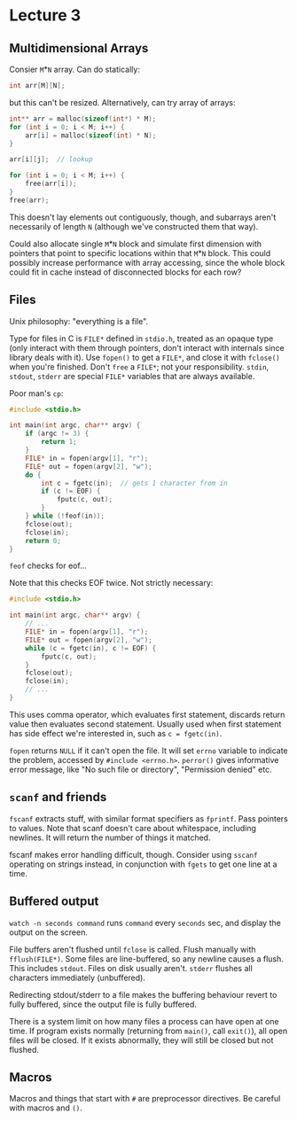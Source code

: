 # Lecture 3

## Multidimensional Arrays

Consier `M`*`N` array.
Can do statically:
```c
int arr[M][N];
```
but this can't be resized. Alternatively, can try array of arrays:
```c
int** arr = malloc(sizeof(int*) * M);
for (int i = 0; i < M; i++) {
    arr[i] = malloc(sizeof(int) * N);
}

arr[i][j];  // lookup

for (int i = 0; i < M; i++) {
    free(arr[i]);
}
free(arr);
```
This doesn't lay elements out contiguously, though, and subarrays aren't necessarily of length `N` (although we've constructed them that way).

Could also allocate single `M`\*`N` block and simulate first dimension with pointers that point to specific locations within that `M`\*`N` block. This could possibly increase performance with array accessing, since the whole block could fit in cache instead of disconnected blocks for each row?

## Files

Unix philosophy: "everything is a file".

Type for files in C is `FILE*` defined in `stdio.h`, treated as an opaque type (only interact with them through pointers, don't interact with internals since library deals with it).
Use `fopen()` to get a `FILE*`, and close it with `fclose()` when you're finished. Don't `free` a `FILE*`; not your responsibility.
`stdin`, `stdout`, `stderr` are special `FILE*` variables that are always available.

Poor man's `cp`:
```c
#include <stdio.h>

int main(int argc, char** argv) {
    if (argc != 3) {
        return 1;
    }
    FILE* in = fopen(argv[1], "r");
    FILE* out = fopen(argv[2], "w");
    do {
        int c = fgetc(in);  // gets 1 character from in
        if (c != EOF) {
            fputc(c, out);
        }
    } while (!feof(in));
    fclose(out);
    fclose(in);
    return 0;
}
```
`feof` checks for eof...

Note that this checks EOF twice. Not strictly necessary:
```c
#include <stdio.h>

int main(int argc, char** argv) {
    // ...
    FILE* in = fopen(argv[1], "r");
    FILE* out = fopen(argv[2], "w");
    while (c = fgetc(in), c != EOF) {
        fputc(c, out);
    }
    fclose(out);
    fclose(in);
    // ...
}
```
This uses comma operator, which evaluates first statement, discards return value then evaluates second statement.
Usually used when first statement has side effect we're interested in, such as `c = fgetc(in)`.

`fopen` returns `NULL` if it can't open the file. It will set `errno` variable to indicate the problem, accessed by `#include <errno.h>`. `perror()` gives informative error message, like "No such file or directory", "Permission denied" etc.

## `scanf` and friends

`fscanf` extracts stuff, with similar format specifiers as `fprintf`. Pass pointers to values.
Note that scanf doesn't care about whitespace, including newlines. It will return the number of things it matched.

fscanf makes error handling difficult, though. Consider using `sscanf` operating on strings instead, in conjunction with `fgets` to get one line at a time.

## Buffered output

`watch -n seconds command` runs `command` every `seconds` sec, and display the output on the screen.

File buffers aren't flushed until `fclose` is called. Flush manually with `fflush(FILE*)`.
Some files are line-buffered, so any newline causes a flush. This includes `stdout`. Files on disk
usually aren't. `stderr` flushes all characters immediately (unbuffered).

Redirecting stdout/stderr to a file makes the buffering behaviour revert to fully buffered, since the output file is fully buffered.

There is a system limit on how many files a process can have open at one time. If program exists normally (returning from `main()`, call `exit()`), all open files will be closed. If it exists abnormally, they will still be closed but not flushed.

## Macros

Macros and things that start with `#` are preprocessor directives. Be careful with macros and `()`.



